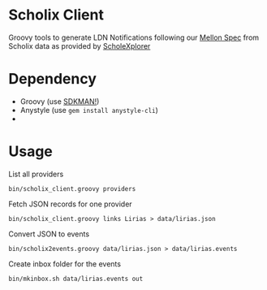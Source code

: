 # Scholix Client

Groovy tools to generate LDN Notifications following our [Mellon Spec](https://mellonscholarlycommunication.github.io/spec-notifications/#the-artifact-context)
from Scholix data as provided by [ScholeXplorer](https://scholexplorer.openaire.eu/#/)

# Dependency

- Groovy (use [SDKMAN!](https://sdkman.io))
- Anystyle (use `gem install anystyle-cli`)
- 
# Usage

List all providers

```
bin/scholix_client.groovy providers
```

Fetch JSON records for one provider

```
bin/scholix_client.groovy links Lirias > data/lirias.json
```

Convert JSON to events

```
bin/scholix2events.groovy data/lirias.json > data/lirias.events
```

Create inbox folder for the events

```
bin/mkinbox.sh data/lirias.events out
```